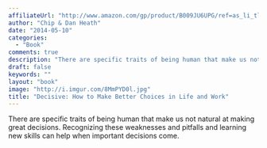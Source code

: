 ```yaml
---
affiliateUrl: "http://www.amazon.com/gp/product/B009JU6UPG/ref=as_li_tl?ie=UTF8&camp=1789&creative=390957&creativeASIN=B009JU6UPG&linkCode=as2&tag=jaktre-20&linkId=OSNWKB6EY7RCVHLK"
author: "Chip & Dan Heath"
date: "2014-05-10"
categories:
  - "Book"
comments: true
description: "There are specific traits of being human that make us not natural at making great decisions. Recognizing these weaknesses and pitfalls and learning ne"
draft: false
keywords: ""
layout: "book"
image: "http://i.imgur.com/8MmPYD0l.jpg"
title: "Decisive: How to Make Better Choices in Life and Work"
---
```


There are specific traits of being human that make us not natural at making great decisions. Recognizing these weaknesses and pitfalls and learning new skills can help when important decisions come.
